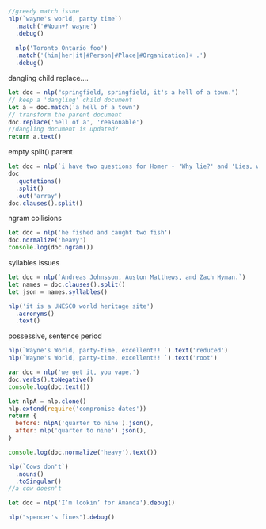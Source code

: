 ```js
//greedy match issue
nlp(`wayne's world, party time`)
  .match('#Noun+? wayne')
  .debug()
  
  nlp('Toronto Ontario foo')
  .match('(him|her|it|#Person|#Place|#Organization)+ .')
  .debug()
```

dangling child replace....

```js
let doc = nlp("springfield, springfield, it's a hell of a town.")
// keep a 'dangling' child document
let a = doc.match('a hell of a town')
// transform the parent document
doc.replace('hell of a', 'reasonable')
//dangling document is updated?
return a.text()
```

empty split() parent

```js
let doc = nlp(`i have two questions for Homer - 'Why lie?' and 'Lies, why?'`)
doc
  .quotations()
  .split()
  .out('array')
doc.clauses().split()
```

ngram collisions

```js
let doc = nlp('he fished and caught two fish')
doc.normalize('heavy')
console.log(doc.ngram())
```

syllables issues

```js
let doc = nlp(`Andreas Johnsson, Auston Matthews, and Zach Hyman.`)
let names = doc.clauses().split()
let json = names.syllables()
```

```js
nlp('it is a UNESCO world heritage site')
  .acronyms()
  .text()
```

possessive, sentence period

```js
nlp(`Wayne's World, party-time, excellent!! `).text('reduced')
nlp(`Wayne's World, party-time, excellent!! `).text('root')
```

```js
var doc = nlp('we get it, you vape.')
doc.verbs().toNegative()
console.log(doc.text())
```

```js
let nlpA = nlp.clone()
nlp.extend(require('compromise-dates'))
return {
  before: nlpA('quarter to nine').json(),
  after: nlp('quarter to nine').json(),
}
```

```js
console.log(doc.normalize('heavy').text())
```

```js
nlp(`Cows don't`)
  .nouns()
  .toSingular()
//a cow doesn't
```

```js
let doc = nlp('I’m lookin’ for Amanda').debug()
```

```js
nlp("spencer's fines").debug()
```
